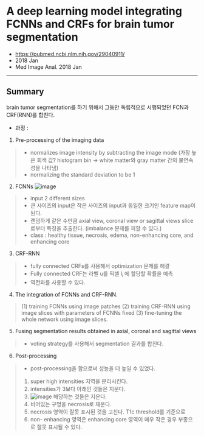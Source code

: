 # A deep learning model integrating FCNNs and CRFs for brain tumor segmentation
- https://pubmed.ncbi.nlm.nih.gov/29040911/
- 2018 Jan
- Med Image Anal. 2018 Jan

---


## Summary
brain tumor segmentation를 하기 위해서 그동안 독립적으로 시행되었던 FCN과 CRF(RNN)를 합친다.

- 과정 : 
1. Pre-processing of the imaging data 
> - normalizes image intensity by subtracting the image mode (가장 높은 회색 값? histogram bin → white matter와 gray matter 간의 불연속성을 나타냄)
> - normalizing the standard deviation to be 1

2. FCNNs 
![image](https://user-images.githubusercontent.com/70581043/129564860-7ce789c5-2e9d-41cb-a77a-d101c171f214.png)
> - input 2 different sizes
> - 큰 사이즈의 input은 작은 사이즈의 input과 동일한 크기인 feature map이 된다.
> - 랜덤하게 같은 수만큼 axial view, coronal view or sagittal views slice로부터 특징을 추출한다. (imbalance 문제를 피할 수 있다.)
> - class : healthy tissue, necrosis, edema, non-enhancing core, and enhancing core
                                                                                         
3. CRF-RNN
> - fully connected CRFs를 사용해서 optimization 문제를 해결
> - Fully connected CRF는 라벨 u를 픽셀 I<sub>i </sub>에 할당할 확률을 예측
> - 역전파를 사용할 수 있다.

4. The integration of FCNNs and CRF-RNN.
> (1) training FCNNs using image patches
> (2) training CRF-RNN using image slices with parameters of FCNNs fixed
> (3) fine-tuning the whole network using image slices.

5. Fusing segmentation results obtained in axial, coronal and sagittal views
> - voting strategy를 사용해서 segmentation 결과를 합친다.

6. Post-processing
> - post-processing을 함으로써 성능을 더 높일 수 있었다.
> 1) super high intensities 지역을 분리시킨다.
> 2) intensities가 3보다 아래인 것들은 지운다.
> 3) ![image](https://user-images.githubusercontent.com/70581043/129571743-7bfe65b7-f792-43dc-abc7-1e40511032b2.png) 해당하는 것들은 지운다.
> 4) 비어있는 구멍을 necrosis로 채운다.
> 5) necrosis 영역이 잘못 표시된 것을 고친다. T1c threshold를 기준으로
> 6) non- enhancing 영역은 enhancing core 영역이 매우 작은 경우 부종으로 잘못 표시될 수 있다.
